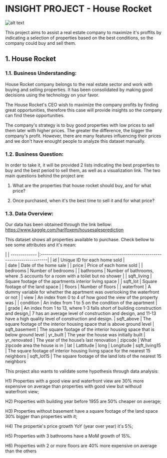 # INSIGHT PROJECT - House Rocket

![alt text](https://fasthomes.org/public/img/fast/house-for-sale.jpg)

This project aims to assist a real estate company to maximize it's proffits by indicating a selection of properties based on the best conditions, so the company could buy and sell them. 

## 1. House Rocket
### 1.1. Business Understanding:

House Rocket company belongs to the real estate sector and work with buying and selling properties. It has been consolidated by making good decisions using the technology on your favor.

The House Rocket's CEO wish to maximize the company profits by finding great opportunities, therefore this case will provide insights so the company can find these opportunities. 

The company's strategy is to buy good properties with low prices to sell them later with higher prices. The greater the difference, the bigger the company's profit. However, there are many features influencing their prices and we don't have enought people to analyze this dataset manually. 

### 1.2. Business Question:
In order to take it, it will be provided 2 lists indicating the best properties to buy and the best period to sell them, as well as a visualization link. 
The two main questions behind the project are:
1) What are the properties that house rocket should buy, and for what price?

2) Once purchased, when it's the best time to sell it and for what price?

### 1.3. Data Overview:
Our data has been obtained through the link bellow:
https://www.kaggle.com/harlfoxem/housesalesprediction

This dataset shows all properties available to purchase. Check bellow to see some attributes and it's mean:

|
| ------------- |:---------------------------------------------------------------------------------|
| id            | Unique ID for each home sold                                                     |                             
| date          | Date of the home sale                                                            |
| price         | Price of each home sold                                                          |
| bedrooms      | Number of bedrooms                                                               |
| bathrooms     | Number of bathrooms, where .5 accounts for a room with a toilet but no shower    |
| sqft_living   | Square footage of the apartments interior living space                           |
| sqft_lot      | Square footage of the land space                                                 |
| floors        | Number of floors                                                                 |
| waterfront    | A dummy variable for whether the apartment was overlooking the waterfront or not |
| view          | An index from 0 to 4 of how good the view of the property was                    |
| condition     | An index from 1 to 5 on the condition of the apartment                           |                 
| grade         | An index from 1 to 13, where 1-3 falls short of building construction and design,|
7 has an average level of construction and design, and 11-13 have a high quality level of construction and design.
| sqft_above    | The square footage of the interior housing space that is above ground level
| sqft_basement | The square footage of the interior housing space that is below ground level
| yr_built      | The year the house was initially built
| yr_renovated  | The year of the house’s last renovation
| zipcode       | What zipcode area the house is in
| lat           | Lattitude
| long          | Longitude
| sqft_living15 | The square footage of interior housing living space for the nearest 15 neighbors
| sqft_lot15    | The square footage of the land lots of the nearest 15 neighbors









This project also wants to validate some hypothesis through data analysis:

H1) Properties with a good view and waterfront view are 30% more expensive on average than properties with good view but withoud waterfront view;

H2) Properties with building year before 1955 are 50% cheaper on average;

H3) Properties without basement have a square footage of the land space 30% bigger than properties with it;

H4) The propertie's price growth YoY (year over year) it's 5%;

H5) Properties with 3 bathrooms have a MoM growth of 15%.

H6) Properties with 2 or more floors are 40% more expensive on average than the others

